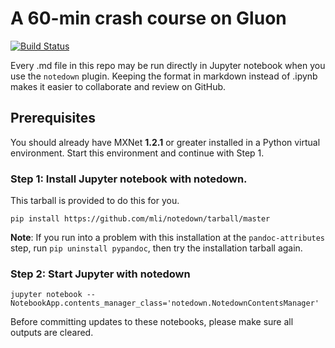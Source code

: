 # A 60-min crash course on Gluon

[![Build Status](http://ci.mxnet.io/job/gluon-crash-course/badge/icon)](http://ci.mxnet.io/job/gluon-crash-course/)

Every .md file in this repo may be run directly in Jupyter notebook when you use the `notedown` plugin. Keeping the format in markdown instead of .ipynb makes it easier to collaborate and review on GitHub.

## Prerequisites

You should already have MXNet **1.2.1** or greater installed in a Python virtual environment. Start this environment and continue with Step 1.

### Step 1: Install Jupyter notebook with notedown.

This tarball is provided to do this for you.

```
pip install https://github.com/mli/notedown/tarball/master
```

**Note**: If you run into a problem with this installation at the  `pandoc-attributes` step, run `pip uninstall pypandoc`, then try the installation tarball again.

### Step 2: Start Jupyter with notedown

```
jupyter notebook --NotebookApp.contents_manager_class='notedown.NotedownContentsManager'
```

Before committing updates to these notebooks, please make sure all outputs are cleared.
